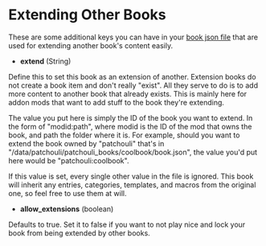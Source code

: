 # Extending Other Books

These are some additional keys you can have in your [book json
file](/docs/patchouli-basics/book-json) that are used for extending another book's content
easily.

* **extend** (String)

Define this to set this book as an extension of another. Extension books do not create a
book item and don't really "exist". All they serve to do is to add more content to another
book that already exists. This is mainly here for addon mods that want to add stuff to the
book they're extending.

The value you put here is simply the ID of the book you want to extend. In the form of
"modid:path", where modid is the ID of the mod that owns the book, and path the folder
where it is. For example, should you want to extend the book owned by "patchouli" that's
in "/data/patchouli/patchouli_books/coolbook/book.json", the value you'd put here would be
"patchouli:coolbook".

If this value is set, every single other value in the file is ignored. This book will
inherit any entries, categories, templates, and macros from the original one, so feel free
to use them at will.

* **allow_extensions** (boolean)

Defaults to true. Set it to false if you want to not play nice and lock your book from
being extended by other books.
